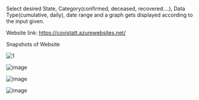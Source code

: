 Select desired State, Category(confirmed, deceased, recovered....), Data Type(cumulative, daily), date range and a graph gets displayed according to the input given.

Website link: https://covistatt.azurewebsites.net/

Snapshots of Website

![1](https://user-images.githubusercontent.com/75263348/143900913-2f1eb4e2-4d2f-406f-bb97-7438b08ece96.png)

![image](https://user-images.githubusercontent.com/75263348/143901572-80c202f6-7e47-4018-bce3-82c2c019d5cf.png)

![image](https://user-images.githubusercontent.com/75263348/143902604-908c6b55-4084-466f-82c9-0dc59c84f1cb.png)

![image](https://user-images.githubusercontent.com/75263348/143903113-be5572ea-6cde-4f41-9794-91bd2930b77a.png)
